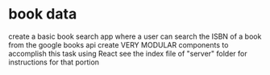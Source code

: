 # book data

create a basic book search app where a user can search the ISBN of a book from the google books api
create VERY MODULAR components to accomplish this task using React 
see the index file of "server" folder for instructions for that portion
